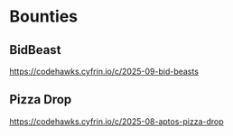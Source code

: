 # Bounties

## BidBeast

https://codehawks.cyfrin.io/c/2025-09-bid-beasts

## Pizza Drop

https://codehawks.cyfrin.io/c/2025-08-aptos-pizza-drop